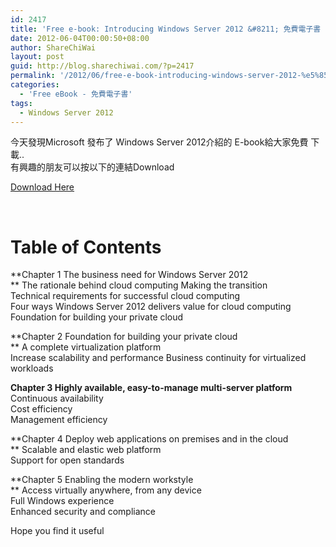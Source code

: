 ```yaml
---
id: 2417
title: 'Free e-book: Introducing Windows Server 2012 &#8211; 免費電子書 : Windows Server 2012 介紹'
date: 2012-06-04T00:00:50+08:00
author: ShareChiWai
layout: post
guid: http://blog.sharechiwai.com/?p=2417
permalink: '/2012/06/free-e-book-introducing-windows-server-2012-%e5%85%8d%e8%b2%bb%e9%9b%bb%e5%ad%90%e6%9b%b8-windows-server-2012-%e4%bb%8b%e7%b4%b9/'
categories:
  - 'Free eBook - 免費電子書'
tags:
  - Windows Server 2012
---
```

今天發現Microsoft 發布了 Windows Server 2012介紹的 E-book給大家免費 下載..  
有興趣的朋友可以按以下的連結Download

<a title="Free e-book: Introducing Windows Server 2012" href="http://go.microsoft.com/FWLink/?Linkid=251464" target="_blank">Download Here</a>

&nbsp;

# Table of Contents

**Chapter 1 The business need for Windows Server 2012  
** The rationale behind cloud computing Making the transition  
Technical requirements for successful cloud computing  
Four ways Windows Server 2012 delivers value for cloud computing Foundation for building your private cloud

**Chapter 2 Foundation for building your private cloud  
** A complete virtualization platform  
Increase scalability and performance Business continuity for virtualized workloads

**Chapter 3 Highly available, easy-to-manage multi-server platform**  
Continuous availability  
Cost efficiency  
Management efficiency

**Chapter 4 Deploy web applications on premises and in the cloud  
** Scalable and elastic web platform  
Support for open standards

**Chapter 5 Enabling the modern workstyle  
** Access virtually anywhere, from any device  
Full Windows experience  
Enhanced security and compliance

Hope you find it useful